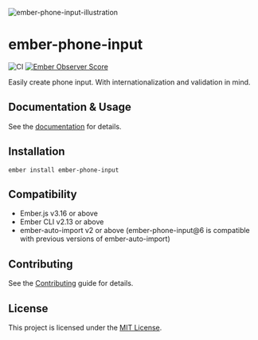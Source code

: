 ![ember-phone-input-illustration](https://user-images.githubusercontent.com/15218861/189689656-b468ab1d-d2b7-4145-a9a6-0f4d6e6d240e.svg)

# ember-phone-input

![CI](https://github.com/qonto/ember-phone-input/workflows/CI/badge.svg)
[![Ember Observer Score](https://emberobserver.com/badges/ember-phone-input.svg)](https://emberobserver.com/addons/ember-phone-input)

Easily create phone input. With internationalization and validation in mind.

## Documentation & Usage

See the [documentation](DOCS.md) for details.

## Installation

```
ember install ember-phone-input
```

## Compatibility

- Ember.js v3.16 or above
- Ember CLI v2.13 or above
- ember-auto-import v2 or above (ember-phone-input@6 is compatible with previous
  versions of ember-auto-import)

## Contributing

See the [Contributing](CONTRIBUTING.md) guide for details.

## License

This project is licensed under the [MIT License](LICENSE.md).
